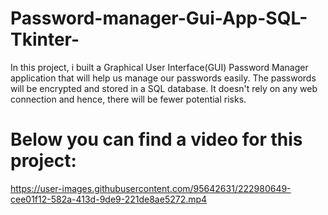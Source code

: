 # Password-manager-Gui-App-SQL-Tkinter-

In this project, i built a Graphical User Interface(GUI) Password Manager application that will help us manage our passwords easily. 
The passwords will be encrypted and stored in a SQL database. It doesn't rely on any web connection and hence, there will be fewer potential risks.

# Below you can find a video for this project:



https://user-images.githubusercontent.com/95642631/222980649-cee01f12-582a-413d-9de9-221de8ae5272.mp4

